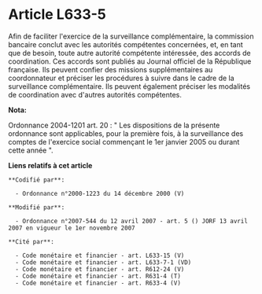 # Article L633-5

Afin de faciliter l'exercice de la surveillance complémentaire, la commission bancaire conclut avec les autorités compétentes
concernées, et, en tant que de besoin, toute autre autorité compétente intéressée, des accords de coordination. Ces accords
sont publiés au Journal officiel de la République française. Ils peuvent confier des missions supplémentaires au
coordonnateur et préciser les procédures à suivre dans le cadre de la surveillance complémentaire. Ils peuvent également
préciser les modalités de coordination avec d'autres autorités compétentes.

**Nota:**

Ordonnance 2004-1201 art. 20 : " Les dispositions de la présente ordonnance sont applicables, pour la première fois, à la
surveillance des comptes de l'exercice social commençant le 1er janvier 2005 ou durant cette année ".

**Liens relatifs à cet article**

	**Codifié par**:

	  - Ordonnance n°2000-1223 du 14 décembre 2000 (V)

	**Modifié par**:

	  - Ordonnance n°2007-544 du 12 avril 2007 - art. 5 () JORF 13 avril 2007 en vigueur le 1er novembre 2007

	**Cité par**:

	  - Code monétaire et financier - art. L633-15 (V)
	  - Code monétaire et financier - art. L633-7-1 (VD)
	  - Code monétaire et financier - art. R612-24 (V)
	  - Code monétaire et financier - art. R631-4 (T)
	  - Code monétaire et financier - art. R633-4 (V)
